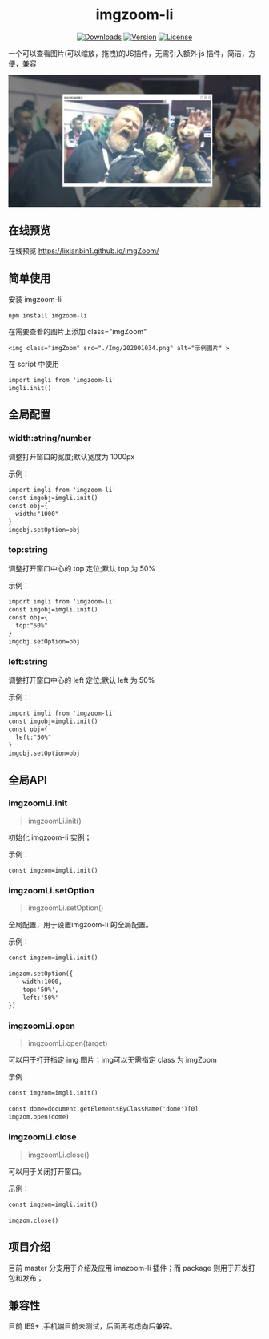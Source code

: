 <h1 align="center">imgzoom-li</h1>

<p align="center">
  <a href="https://npmcharts.com/compare/imgzoom-li?minimal=true"><img src="https://img.shields.io/npm/dm/imgzoom-li.svg?sanitize=true" alt="Downloads"></a>
  <a href="https://www.npmjs.com/package/imgzoom-li"><img src="https://img.shields.io/npm/v/imgzoom-li.svg?sanitize=true" alt="Version"></a>
  <a href="https://www.npmjs.com/package/imgzoom-li"><img src="https://img.shields.io/npm/l/imgzoom-li.svg?sanitize=true" alt="License"></a>
</p>

一个可以查看图片(可以缩放，拖拽)的JS插件，无需引入额外 js 插件，简洁，方便，兼容

<img style="vertical-align: top;" src="https://raw.githubusercontent.com/lixianbin1/imgZoom/master/lib/202006011.jpg" alt="预览" >

## 在线预览

在线预览 https://lixianbin1.github.io/imgZoom/

## 简单使用

安装 imgzoom-li

```
npm install imgzoom-li
```

在需要查看的图片上添加 class="imgZoom"
```
<img class="imgZoom" src="./Img/202001034.png" alt="示例图片" >
```

在 script 中使用
```
import imgli from 'imgzoom-li'
imgli.init()
```

## 全局配置

### width:string/number

调整打开窗口的宽度;默认宽度为 1000px

示例：
```
import imgli from 'imgzoom-li'
const imgobj=imgli.init()
const obj={
  width:"1000"
}
imgobj.setOption=obj
```

### top:string

调整打开窗口中心的 top 定位;默认 top 为 50%

示例：
```
import imgli from 'imgzoom-li'
const imgobj=imgli.init()
const obj={
  top:"50%"
}
imgobj.setOption=obj
```

### left:string

调整打开窗口中心的 left 定位;默认 left 为 50%

示例：
```
import imgli from 'imgzoom-li'
const imgobj=imgli.init()
const obj={
  left:"50%"
}
imgobj.setOption=obj
```

## 全局API

### imgzoomLi.init

>imgzoomLi.init()

初始化 imgzoom-li 实例；

示例：
```
const imgzom=imgli.init()
```

### imgzoomLi.setOption

>imgzoomLi.setOption()

全局配置，用于设置imgzoom-li 的全局配置。

示例：
```
const imgzom=imgli.init()

imgzom.setOption({
    width:1000,
    top:'50%',
    left:'50%' 
})
```

### imgzoomLi.open

>imgzoomLi.open(target)

可以用于打开指定 img 图片；img可以无需指定 class 为 imgZoom

示例：
```
const imgzom=imgli.init()

const dome=document.getElementsByClassName('dome')[0]
imgzom.open(dome)
```

### imgzoomLi.close

>imgzoomLi.close()

可以用于关闭打开窗口。

示例：
```
const imgzom=imgli.init()

imgzom.close()
```

## 项目介绍

目前 master 分支用于介绍及应用 imazoom-li 插件；而 package 则用于开发打包和发布；

## 兼容性

目前 IE9+ ,手机端目前未测试，后面再考虑向后兼容。
